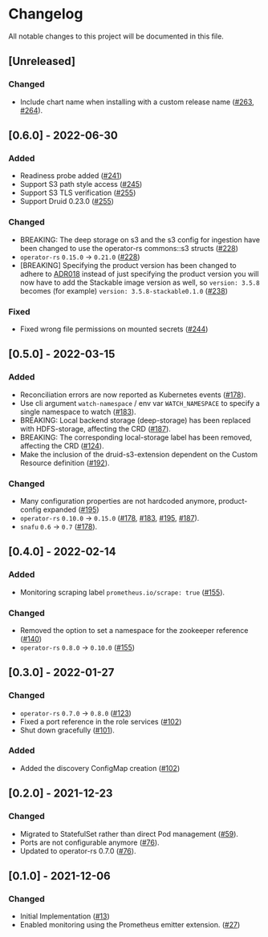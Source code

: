 # Changelog

All notable changes to this project will be documented in this file.

## [Unreleased]

### Changed

- Include chart name when installing with a custom release name ([#263], [#264]).

[#263]: https://github.com/stackabletech/druid-operator/pull/263
[#264]: https://github.com/stackabletech/druid-operator/pull/264

## [0.6.0] - 2022-06-30

### Added

- Readiness probe added ([#241])
- Support S3 path style access ([#245])
- Support S3 TLS verification ([#255])
- Support Druid 0.23.0 ([#255])

### Changed

- BREAKING: The deep storage on s3 and the s3 config for ingestion have been changed to use the operator-rs commons::s3 structs ([#228])
- `operator-rs` `0.15.0` -> `0.21.0` ([#228])
- [BREAKING] Specifying the product version has been changed to adhere to [ADR018](https://docs.stackable.tech/home/contributor/adr/ADR018-product_image_versioning.html) instead of just specifying the product version you will now have to add the Stackable image version as well, so `version: 3.5.8` becomes (for example) `version: 3.5.8-stackable0.1.0` ([#238])

### Fixed

- Fixed wrong file permissions on mounted secrets ([#244])

[#228]: https://github.com/stackabletech/druid-operator/pull/228
[#238]: https://github.com/stackabletech/druid-operator/pull/238
[#241]: https://github.com/stackabletech/druid-operator/pull/241
[#244]: https://github.com/stackabletech/druid-operator/pull/244
[#245]: https://github.com/stackabletech/druid-operator/pull/245
[#255]: https://github.com/stackabletech/druid-operator/pull/255

## [0.5.0] - 2022-03-15

### Added

- Reconciliation errors are now reported as Kubernetes events ([#178]).
- Use cli argument `watch-namespace` / env var `WATCH_NAMESPACE` to specify
  a single namespace to watch ([#183]).
- BREAKING: Local backend storage (deep-storage) has been replaced with HDFS-storage, affecting the CRD ([#187]).
- BREAKING: The corresponding local-storage label has been removed, affecting the CRD ([#124]).
- Make the inclusion of the druid-s3-extension dependent on the Custom Resource definition ([#192]).

### Changed

- Many configuration properties are not hardcoded anymore, product-config expanded ([#195])
- `operator-rs` `0.10.0` -> `0.15.0` ([#178], [#183], [#195], [#187]).
- `snafu` `0.6` -> `0.7` ([#178]).

[#124]: https://github.com/stackabletech/druid-operator/pull/124
[#178]: https://github.com/stackabletech/druid-operator/pull/178
[#183]: https://github.com/stackabletech/druid-operator/pull/183
[#186]: https://github.com/stackabletech/druid-operator/pull/186
[#187]: https://github.com/stackabletech/druid-operator/pull/187
[#192]: https://github.com/stackabletech/druid-operator/pull/192
[#195]: https://github.com/stackabletech/druid-operator/pull/195

## [0.4.0] - 2022-02-14

### Added

- Monitoring scraping label `prometheus.io/scrape: true` ([#155]).

### Changed 

- Removed the option to set a namespace for the zookeeper reference ([#140])
- `operator-rs` `0.8.0` → `0.10.0` ([#155])

[#140]: https://github.com/stackabletech/druid-operator/pull/140
[#155]: https://github.com/stackabletech/druid-operator/pull/155

## [0.3.0] - 2022-01-27

### Changed

- `operator-rs` `0.7.0` → `0.8.0` ([#123])
- Fixed a port reference in the role services ([#102])
- Shut down gracefully ([#101]).

### Added

- Added the discovery ConfigMap creation ([#102])

[#101]: https://github.com/stackabletech/druid-operator/pull/101
[#102]: https://github.com/stackabletech/druid-operator/pull/102
[#123]: https://github.com/stackabletech/druid-operator/pull/123

## [0.2.0] - 2021-12-23

### Changed

- Migrated to StatefulSet rather than direct Pod management ([#59]).
- Ports are not configurable anymore ([#76]).
- Updated to operator-rs 0.7.0 ([#76]).

[#59]: https://github.com/stackabletech/druid-operator/pull/59
[#76]: https://github.com/stackabletech/druid-operator/pull/76

## [0.1.0] - 2021-12-06

### Changed

- Initial Implementation ([#13])
- Enabled monitoring using the Prometheus emitter extension. ([#27])

[#13]: https://github.com/stackabletech/druid-operator/pull/13
[#27]: https://github.com/stackabletech/druid-operator/pull/27
